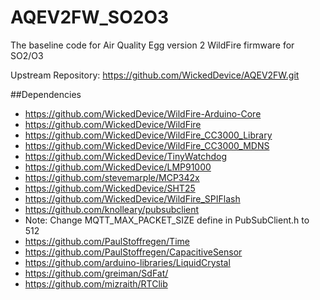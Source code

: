 AQEV2FW_SO2O3
=======

The baseline code for Air Quality Egg version 2 WildFire firmware for SO2/O3

Upstream Repository: https://github.com/WickedDevice/AQEV2FW.git

##Dependencies
* https://github.com/WickedDevice/WildFire-Arduino-Core
* https://github.com/WickedDevice/WildFire
* https://github.com/WickedDevice/WildFire_CC3000_Library
* https://github.com/WickedDevice/WildFire_CC3000_MDNS
* https://github.com/WickedDevice/TinyWatchdog
* https://github.com/WickedDevice/LMP91000
* https://github.com/stevemarple/MCP342x
* https://github.com/WickedDevice/SHT25
* https://github.com/WickedDevice/WildFire_SPIFlash
* https://github.com/knolleary/pubsubclient
 * Note: Change MQTT_MAX_PACKET_SIZE define in PubSubClient.h to 512
* https://github.com/PaulStoffregen/Time
* https://github.com/PaulStoffregen/CapacitiveSensor
* https://github.com/arduino-libraries/LiquidCrystal
* https://github.com/greiman/SdFat/
* https://github.com/mizraith/RTClib
